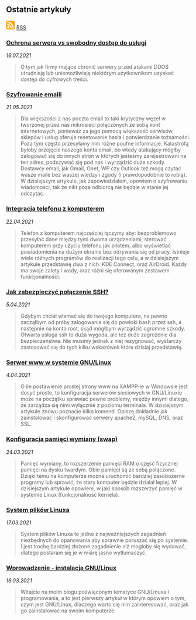 ## Ostatnie artykuły

<a href="feed.xml" download>![icon](images/rss-icon.svg)</a> <a href="feed.xml" download>RSS</a>

### [Ochrona serwera vs swobodny dostęp do usługi](ochrona-serwera-vs-swobodny-dostęp-do-usługi.md)

*16.07.2021*

> O tym jak firmy mające chronić serwery przed atakami DDOS utrudniają lub uniemożliwiają niektórym użytkownikom uzyskać dostęp do cyfrowych treści.

### [Szyfrowanie emaili](szyfrowanie-emaili.md)

*21.05.2021*

> Dla większości z nas poczta email to taki krytyczny węzeł w tworzonej przez nas mikrosieci połączonych ze sobą kont internetowych, ponieważ za jego pomocą większość serwisów, sklepów i usług oferuje resetowanie hasła i potwierdzanie tożsamości. Poza tym często przesyłamy nim różne poufne informacje. Katastrofą byłoby przejęcie naszego konta email, bo wtedy atakujący mógłby zalogować się do innych stron w których jesteśmy zarejestrowani na ten adres, podszywać się pod nas i wyrządzić duże szkody. Dostawcy email, jak Gmail, Onet, WP czy Outlook też mogą czytać wasze maile bez waszej wiedzy i zgody (i prawdopodobnie to robią). W dzisiejszym artykule, jak zapowiedziałem, opowiem o szyfrowaniu wiadomości, tak że nikt poza odbiorcą nie będzie w stanie jej odczytać.

### [Integracja telefonu z komputerem](integracja-telefonu-z-komputerem.md)

*22.04.2021*

> Telefon z komputerem najczęściej łączymy aby: bezproblemowo przesyłać dane między tymi dwoma urządzeniami, sterować komputerem przy użyciu telefonu jak pilotem, albo wyświetlać powiadomienia na dużym ekranie bez odrywania się od pracy. Istnieje wiele różnych programów do realizacji tego celu, a w dzisiejszym artykule przedstawię dwa z nich: KDE Connect, oraz AirDroid. Każdy ma swoje zalety i wady, oraz różni się oferowanym zestawem funkcjonalności.

### [Jak zabezpieczyć połączenie SSH?](jak-zabezpieczyć-połączenie-ssh.md)

*5.04.2021*

> Gdybym chciał włamać się do twojego komputera, na pewno zacząłbym od próby zalogowania się do powłoki bash przez ssh, a następnie na konto root, skąd mógłbym wyrządzić ogromne szkody. Otwarta usługa ssh to duża wygoda, ale też duże zagrożenie dla bezpieczeństwa. Nie musimy jednak z niej rezygnować, wystarczy zastosować się do tych kilku wskazówek które dzisiaj przedstawię.

### [Serwer www w systemie GNU/Linux](serwer-www-w-systemie-gnu-linux.md)

*4.04.2021*

> O ile postawienie prostej strony www na XAMPP-ie w Windowsie jest dosyć proste, to konfiguracja serwerów sieciowych w GNU/Linuxie może na początku sprawiać pewne problemy, między innymi dlatego, że zarządza się nimi wyłącznie z poziomu terminala. W dzisiejszym artykule znowu poznacie kilka komend. Opiszę dokładnie jak zainstalować i skonfigurować serwery apache2, mySQL, DNS, oraz SSL.

### [Konfiguracja pamięci wymiany (swap)](konfiguracja-pamięci-wymiany-swap.md)

*24.03.2021*

> Pamięć wymiany, to rozszerzenie pamięci RAM o część fizycznej pamięci na dysku twardym. Obie pamięci są ze sobą połączone. Dzięki temu na komputerze można uruchomić bardziej zasobożerne programy lub sprawić, że stary komputer będzie działał lepiej. W dzisiejszym artykule opowiem, w jaki sposób rozszerzyć pamięć w systemie Linux (funkcjonalność kernela).

### [System plików Linuxa](system-plików-linuxa.md)

*17.03.2021*

> System plików Linuxa to jedno z najważniejszych zagadnień niezbędnych do opanowania aby sprawnie poruszać się po systemie. I jest trochę bardziej złożone zagadnienie niż mogłoby się wydawać, dlatego postaram się je w miarę jasno wytłumaczyć.

### [Wprowadzenie - instalacja GNU/Linux](wprowadzenie-instalacja-gnu-linux.md)

*16.03.2021*

> Witajcie na moim blogu poświęconym tematyce GNU/Linuxa i programowania, a to jest pierwszy artykuł w którym opowiem o tym, czym jest GNU/Linux, dlaczego warto się nim zainteresować, oraz jak go zainstalować na swoim komputerze.

